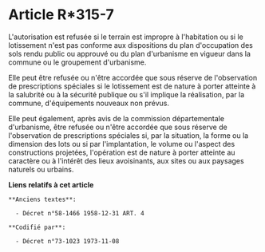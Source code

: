 # Article R*315-7

L'autorisation est refusée si le terrain est impropre à l'habitation ou si le lotissement n'est pas conforme aux dispositions
du plan d'occupation des sols rendu public ou approuvé ou du plan d'urbanisme en vigueur dans la commune ou le groupement
d'urbanisme.

Elle peut être refusée ou n'être accordée que sous réserve de l'observation de prescriptions spéciales si le lotissement est
de nature à porter atteinte à la salubrité ou à la sécurité publique ou s'il implique la réalisation, par la commune,
d'équipements nouveaux non prévus.

Elle peut également, après avis de la commission départementale d'urbanisme, être refusée ou n'être accordée que sous réserve
de l'observation de prescriptions spéciales si, par la situation, la forme ou la dimension des lots ou si par l'implantation,
le volume ou l'aspect des constructions projetées, l'opération est de nature à porter atteinte au caractère ou à l'intérêt
des lieux avoisinants, aux sites ou aux paysages naturels ou urbains.

**Liens relatifs à cet article**

	**Anciens textes**:

	  - Décret n°58-1466 1958-12-31 ART. 4

	**Codifié par**:

	  - Décret n°73-1023 1973-11-08
